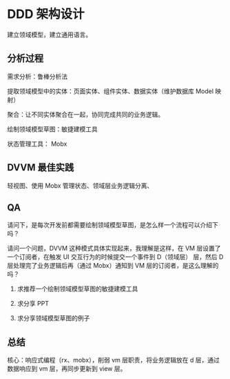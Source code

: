 # DDD 架构设计

建立领域模型，建立通用语言。

## 分析过程

需求分析：鲁棒分析法

提取领域模型中的实体：页面实体、组件实体、数据实体（维护数据库 Model 映射）

聚合：让不同实体聚合在一起，协同完成共同的业务逻辑。

绘制领域模型草图：敏捷建模工具

状态管理工具： Mobx

## DVVM 最佳实践

轻视图、使用 Mobx 管理状态、领域层业务逻辑分离、

## QA

请问下，是每次开发前都需要绘制领域模型草图，是怎么样一个流程可以介绍下吗？

请问一个问题，DVVM 这种模式具体实现起来，我理解是这样，在 VM 层设置了一个订阅者，在触发 UI 交互行为的时候提交一个事件到 D（领域层） 层，然后 D 层处理完了业务逻辑后再（通过 Mobx）通知到 VM 层的订阅者，是这么理解的吗？

1. 求推荐一个绘制领域模型草图的敏捷建模工具

2. 求分享 PPT

3. 求分享领域模型草图的例子

<!-- 4. 领域层有具体的技术实现体现吗？我理解是 业务逻辑（领域层）集成在 page 中，交互逻辑（应用层）放在 component 组件中。 -->

## 总结

核心：响应式编程（rx、mobx），削弱 vm 层职责，将业务逻辑放在 d 层，通过数据响应到 vm 层，再同步更新到 view 层。
